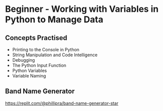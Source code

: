 # Beginner - Working with Variables in Python to Manage Data

## Concepts Practised
- Printing to the Console in Python
- String Manipulation and Code Intelligence
- Debugging
- The Python Input Function
- Python Variables
- Variable Naming

## Band Name Generator
https://replit.com/@phillipra/band-name-generator-star

